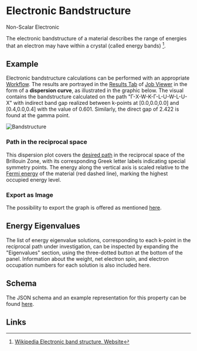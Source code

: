 # Electronic Bandstructure

<span class="btn badge b-success border-50">Non-Scalar</span> <span class="btn badge b-info border-50">Electronic</span>

The electronic bandstructure of a material describes the range of energies that an electron may have within a crystal (called energy bands) [^1].

## Example

Electronic bandstructure calculations can be performed with an appropriate [Workflow](../../workflows/overview.md). The results are portrayed in the [Results Tab](../../jobs/ui/results-tab.md) of [Job Viewer](../../jobs/ui/viewer.md) in the form of a **dispersion curve**, as illustrated in the graphic below. The visual contains the bandstructure calculated on the path "Г-X-W-K-Г-L-U-W-L-U-X" with indirect band gap realized between k-points at [0.0,0.0,0.0] and [0.4,0.0,0.4] with the value of 0.601. Similarly, the direct gap of 2.422 is found at the gamma point.

![Bandstructure](/images/properties-directory/Properties/bandstructure.png "Bandstructure")

### Path in the reciprocal space

This dispersion plot covers the [desired path](../../workflow-designer/subworkflow-editor/important-settings.md) in the reciprocal space of the Brillouin Zone, with its corresponding Greek letter labels indicating special symmetry points. The energy along the vertical axis is scaled relative to the [Fermi energy](../scalar/fermi-energy.md) of the material (red dashed line), marking the highest occupied energy level.

### Export as Image

The possibility to export the graph is offered as mentioned [here](../../properties/ui/viewer.md#export-as-images).

## Energy Eigenvalues

The list of energy eigenvalue solutions, corresponding to each k-point in the reciprocal path under investigation, can be inspected by expanding the "Eigenvalues" section, using the three-dotted button at the bottom of the panel. Information about the weight, net electron spin, and electron occupation numbers for each solution is also included here.

## Schema

The JSON schema and an example representation for this property can be found [here](../../properties/data/list.md#bandstructure).

## Links

[^1]: [Wikipedia Electronic band structure, Website](https://en.wikipedia.org/wiki/Electronic_band_structure)

